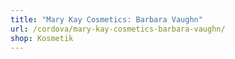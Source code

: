 ```yaml
---
title: "Mary Kay Cosmetics: Barbara Vaughn"
url: /cordova/mary-kay-cosmetics-barbara-vaughn/
shop: Kosmetik
---
```

